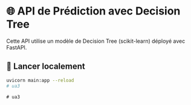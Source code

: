 # 🌐 API de Prédiction avec Decision Tree

Cette API utilise un modèle de Decision Tree (scikit-learn) déployé avec FastAPI.

## 🔧 Lancer localement

```bash
uvicorn main:app --reload
#   u a 3  
 #   u a 3  
 